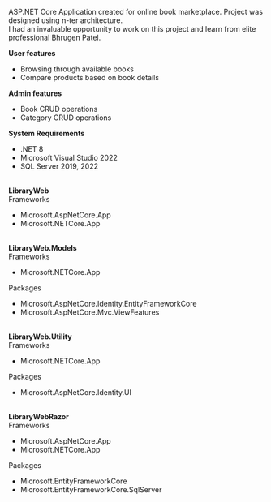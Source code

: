 ASP.NET Core Application created for online book marketplace. Project was designed using n-ter architecture.
<br />
I had an invaluable opportunity to work on this project and learn from elite professional Bhrugen Patel.

**User features**<br />
- Browsing through available books
- Compare products based on book details

**Admin features**<br />
- Book CRUD operations
- Category CRUD operations

**System Requirements**<br />
- .NET 8
- Microsoft Visual Studio 2022
- SQL Server 2019, 2022<br /><br />

**LibraryWeb**<br />
Frameworks
- Microsoft.AspNetCore.App
- Microsoft.NETCore.App
<br /><br />

**LibraryWeb.Models**<br />
Frameworks
- Microsoft.NETCore.App

Packages
- Microsoft.AspNetCore.Identity.EntityFrameworkCore
- Microsoft.AspNetCore.Mvc.ViewFeatures<br /><br />

**LibraryWeb.Utility**<br />
Frameworks
- Microsoft.NETCore.App

Packages
- Microsoft.AspNetCore.Identity.UI<br /><br />

**LibraryWebRazor**<br />
Frameworks
- Microsoft.AspNetCore.App
- Microsoft.NETCore.App

Packages
- Microsoft.EntityFrameworkCore
- Microsoft.EntityFrameworkCore.SqlServer


